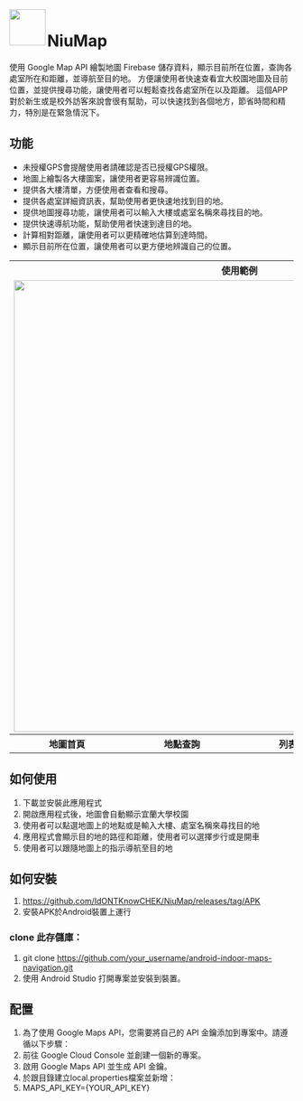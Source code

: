 <img width="64" src="https://user-images.githubusercontent.com/86880683/226280822-2f2e806a-a6da-4111-a154-c27f4253a09d.png"  align="left"/>

# NiuMap

<p>使用 Google Map API 繪製地圖 Firebase 儲存資料，顯示目前所在位置，查詢各處室所在和距離，並導航至目的地。
方便讓使用者快速查看宜大校園地圖及目前位置，並提供搜尋功能，讓使用者可以輕鬆查找各處室所在以及距離。
這個APP對於新生或是校外訪客來說會很有幫助，可以快速找到各個地方，節省時間和精力，特別是在緊急情況下。</p>

## 功能
- 未授權GPS會提醒使用者請確認是否已授權GPS權限。
- 地圖上繪製各大樓圖案，讓使用者更容易辨識位置。
- 提供各大樓清單，方便使用者查看和搜尋。
- 提供各處室詳細資訊表，幫助使用者更快速地找到目的地。
- 提供地圖搜尋功能，讓使用者可以輸入大樓或處室名稱來尋找目的地。
- 提供快速導航功能，幫助使用者快速到達目的地。
- 計算相對距離，讓使用者可以更精確地估算到達時間。
- 顯示目前所在位置，讓使用者可以更方便地辨識自己的位置。
<table>
  <tr>
    <th colspan="4"> 
        使用範例
    </th>
  </tr>
  <tr>
    <td colspan="4">
      <img src="https://user-images.githubusercontent.com/86880683/226327607-df0c7e30-b3c3-4705-bf7f-f31b7c34eb74.gif" width=800></img>
    </td>
  </tr>
  <tr>
    <th> 
        地圖首頁
    </th>
    <th> 
        地點查詢
    </th>
    <th> 
        列表清單
    </th>
    <th> 
        自動導航
    </th>
  </tr>
</table>


## 如何使用
1. 下載並安裝此應用程式
2. 開啟應用程式後，地圖會自動顯示宜蘭大學校園
3. 使用者可以點選地圖上的地點或是輸入大樓、處室名稱來尋找目的地
4. 應用程式會顯示目的地的路徑和距離，使用者可以選擇步行或是開車
5. 使用者可以跟隨地圖上的指示導航至目的地

## 如何安裝
1. https://github.com/IdONTKnowCHEK/NiuMap/releases/tag/APK
2. 安裝APK於Android裝置上運行

### clone 此存儲庫：

1. git clone https://github.com/your_username/android-indoor-maps-navigation.git
2. 使用 Android Studio 打開專案並安裝到裝置。

## 配置
1. 為了使用 Google Maps API，您需要將自己的 API 金鑰添加到專案中。請遵循以下步驟：
2. 前往 Google Cloud Console 並創建一個新的專案。
3. 啟用 Google Maps API 並生成 API 金鑰。
4. 於跟目錄建立local.properties檔案並新增：
5. MAPS_API_KEY={YOUR_API_KEY}

